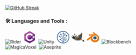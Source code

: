[![GitHub Streak](https://streak-stats.demolab.com/?user=DenverCoder1&theme=dark)](https://git.io/streak-stats)

### :hammer_and_wrench: Languages and Tools :

<div>
  <img src="https://github.com/FoundFun/FoundFun/assets/96067377/f52d5ff3-6b43-41d5-9604-faa8d0fe7bee" title="Rider" alt="Rider" width="40" height="40"/>&nbsp;
  <img src="https://github.com/devicons/devicon/blob/master/icons/csharp/csharp-original.svg" title="Csharp" alt="Csharp" width="40" height="40"/>&nbsp;
  <img src="https://github.com/FoundFun/FoundFun/assets/96067377/00156042-f583-4d9c-a3d7-d5cadea1030b" title="Unity" alt="Unity" width="40" height="40"/>&nbsp;
  <img src="https://github.com/devicons/devicon/blob/master/icons/sourcetree/sourcetree-original.svg" title="Sourcetree" alt="Sourcetree" width="40" height="40"/>&nbsp;
  <img src="https://github.com/devicons/devicon/blob/master/icons/gimp/gimp-original.svg" title="Gimp" alt="Gimp" width="40" height="40"/>&nbsp;
  <img src="https://github.com/devicons/devicon/blob/master/icons/blender/blender-original.svg" title="Blender" alt="Blender" width="40" height="40"/>&nbsp;
  <img src="https://github.com/user-attachments/assets/601c4524-338a-429e-8745-9ebfb8d8d41a" title="Blockbench" alt="Blockbench" width="40" height="40"/>&nbsp;
  <img src="https://github.com/user-attachments/assets/5d0c9b07-2128-47bc-af63-63f31f638473" title="MagicaVoxel" alt="MagicaVoxel" width="40" height="40"/>&nbsp;
  <img src="https://user-images.githubusercontent.com/96067377/229066177-6491d5b2-baa6-47bd-9583-eaf8d88c2bb6.svg" title="Aseprite" alt="Aseprite" width="40" height="40"/>&nbsp;


</div>
